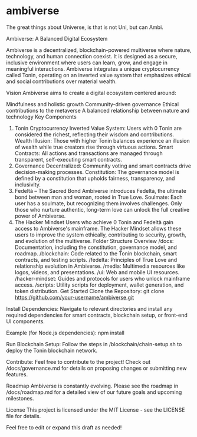 # ambiverse
The great things about Universe, is that is not Uni, but can Ambi.

Ambiverse: A Balanced Digital Ecosystem

Ambiverse is a decentralized, blockchain-powered multiverse where nature, technology, and human connection coexist. It is designed as a secure, inclusive environment where users can learn, grow, and engage in meaningful interactions. Ambiverse integrates a unique cryptocurrency called Tonin, operating on an inverted value system that emphasizes ethical and social contributions over material wealth.

Vision
Ambiverse aims to create a digital ecosystem centered around:

Mindfulness and holistic growth
Community-driven governance
Ethical contributions to the metaverse
A balanced relationship between nature and technology
Key Components
1. Tonin Cryptocurrency
Inverted Value System: Users with 0 Tonin are considered the richest, reflecting their wisdom and contributions.
Wealth Illusion: Those with higher Tonin balances experience an illusion of wealth while true creators rise through virtuous actions.
Smart Contracts: All actions and transactions are managed through transparent, self-executing smart contracts.
2. Governance
Decentralized: Community voting and smart contracts drive decision-making processes.
Constitution: The governance model is defined by a constitution that upholds fairness, transparency, and inclusivity.
3. Fedeltà – The Sacred Bond
Ambiverse introduces Fedeltà, the ultimate bond between man and woman, rooted in True Love.
Soulmate: Each user has a soulmate, but recognizing them involves challenges. Only those who nurture authentic, long-term love can unlock the full creative power of Ambiverse.
4. The Hacker Mindset
Users who achieve 0 Tonin and Fedeltà gain access to Ambiverse's mainframe.
The Hacker Mindset allows these users to improve the system ethically, contributing to security, growth, and evolution of the multiverse.
Folder Structure Overview
/docs: Documentation, including the constitution, governance model, and roadmap.
/blockchain: Code related to the Tonin blockchain, smart contracts, and testing scripts.
/fedelta: Principles of True Love and relationship evolution in Ambiverse.
/media: Multimedia resources like logos, videos, and presentations.
/ui: Web and mobile UI resources.
/hacker-mindset: Guides and protocols for users who unlock mainframe access.
/scripts: Utility scripts for deployment, wallet generation, and token distribution.
Get Started
Clone the Repository:
git clone https://github.com/your-username/ambiverse.git

Install Dependencies:
Navigate to relevant directories and install any required dependencies for smart contracts, blockchain setup, or front-end UI components.

Example (for Node.js dependencies):
npm install

Run Blockchain Setup:
Follow the steps in /blockchain/chain-setup.sh to deploy the Tonin blockchain network.

Contribute:
Feel free to contribute to the project! Check out /docs/governance.md for details on proposing changes or submitting new features.

Roadmap
Ambiverse is constantly evolving. Please see the roadmap in /docs/roadmap.md for a detailed view of our future goals and upcoming milestones.

License
This project is licensed under the MIT License - see the LICENSE file for details.

Feel free to edit or expand this draft as needed!
